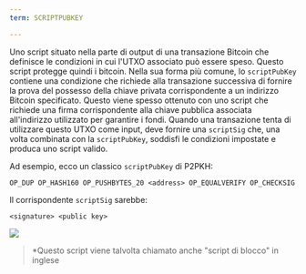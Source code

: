 ```yaml
---
term: SCRIPTPUBKEY

---
```

Uno script situato nella parte di output di una transazione Bitcoin che definisce le condizioni in cui l'UTXO associato può essere speso. Questo script protegge quindi i bitcoin. Nella sua forma più comune, lo `scriptPubKey` contiene una condizione che richiede alla transazione successiva di fornire la prova del possesso della chiave privata corrispondente a un indirizzo Bitcoin specificato. Questo viene spesso ottenuto con uno script che richiede una firma corrispondente alla chiave pubblica associata all'indirizzo utilizzato per garantire i fondi. Quando una transazione tenta di utilizzare questo UTXO come input, deve fornire una `scriptSig` che, una volta combinata con la `scriptPubKey`, soddisfi le condizioni impostate e produca uno script valido.

Ad esempio, ecco un classico `scriptPubKey` di P2PKH:

```text
OP_DUP OP_HASH160 OP_PUSHBYTES_20 <address> OP_EQUALVERIFY OP_CHECKSIG
```

Il corrispondente `scriptSig` sarebbe:

```text
<signature> <public key>
```

![](../../dictionnaire/assets/35.webp)

> *Questo script viene talvolta chiamato anche "script di blocco" in inglese